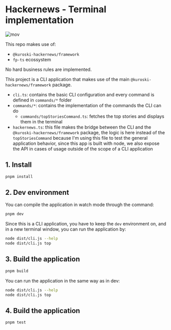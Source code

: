 # Hackernews - Terminal implementation

![mov]("../assets/terminal.mov")

This repo makes use of:

- `@kuroski-hackernews/framework`
- `fp-ts` ecossystem

No hard business rules are implemented.

This project is a CLI application that makes use of the main `@kuroski-hackernews/framework` package.

- `cli.ts`: contains the basic CLI configuration and every command is defined in `commands/*` folder
- `commands/*`: contains the implementation of the commands the CLI can do
  - `commands/topStoriesCommand.ts`: fetches the top stories and displays them in the terminal
- `hackernews.ts`: this file makes the bridge between the CLI and the `@kuroski-hackernews/framework` package, the logic is here instead of the `topStoriesCommand` because I'm using this file to test the general application behavior, since this app is built with node, we also expose the API in cases of usage outside of the scope of a CLI application

## 1. Install

```sh
pnpm install
```

## 2. Dev environment

You can compile the application in watch mode through the command:

```sh
pnpm dev
```

Since this is a CLI application, you have to keep the `dev` environment on, and in a new terminal window, you can run the application by:

```sh
node dist/cli.js --help
node dist/cli.js top
```

## 3. Build the application

```sh
pnpm build
```

You can run the application in the same way as in dev:

```sh
node dist/cli.js --help
node dist/cli.js top
```

## 4. Build the application

```sh
pnpm test
```
